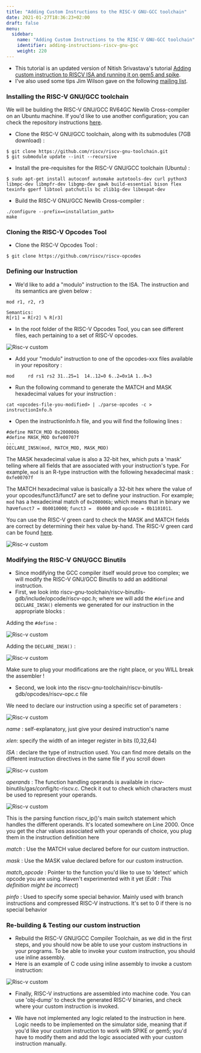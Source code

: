 ```yaml
---
title: "Adding Custom Instructions to the RISC-V GNU-GCC toolchain"
date: 2021-01-27T18:36:23+02:00
draft: false
menu:
  sidebar:
    name: "Adding Custom Instructions to the RISC-V GNU-GCC toolchain"
    identifier: adding-instructions-riscv-gnu-gcc
    weight: 220
---
```


- This tutorial is an updated version of Nitish Srivastava's tutorial [Adding custom instruction to RISCV ISA and running it on gem5 and spike](https://nitish2112.github.io/post/adding-instruction-riscv/).
- I've also used some tips Jim Wilson gave on the following [mailing list](https://groups.google.com/a/groups.riscv.org/g/sw-dev/c/sL_OHXYj3LY/m/Gsm6sBc9BQAJ).

### Installing the RISC-V GNU/GCC toolchain

We will be building the RISC-V GNU/GCC RV64GC Newlib Cross-compiler on an Ubuntu machine. If you'd like to use another configuration; you can check the repository instructions [here](https://github.com/riscv/riscv-gnu-toolchain).

- Clone the RISC-V GNU/GCC toolchain, along with its submodules (7GB download) :

```
$ git clone https://github.com/riscv/riscv-gnu-toolchain.git
$ git submodule update --init --recursive
```

- Install the pre-requisites for the RISC-V GNU/GCC toolchain (Ubuntu) :

``` 
$ sudo apt-get install autoconf automake autotools-dev curl python3 libmpc-dev libmpfr-dev libgmp-dev gawk build-essential bison flex texinfo gperf libtool patchutils bc zlib1g-dev libexpat-dev
```

- Build the RISC-V GNU/GCC Newlib Cross-compiler :

```
./configure --prefix=<installation_path>
make
```

### Cloning the RISC-V Opcodes Tool

- Clone the RISC-V Opcodes Tool :

```
$ git clone https://github.com/riscv/riscv-opcodes
```

### Defining our Instruction

- We'd like to add a "modulo" instruction to the ISA. The instruction and its semantics are given below :

```
mod r1, r2, r3

Semantics:
R[r1] = R[r2] % R[r3]
```

- In the root folder of the RISC-V Opcodes Tool, you can see different files, each pertaining to a set of RISC-V opcodes. 

![Risc-v custom](/images/posts/risc-v-custom/risc-v-custom-6.jpeg)

- Add your "modulo" instruction to one of the opcodes-xxx files available in your repository :

```
mod     rd rs1 rs2 31..25=1  14..12=0 6..2=0x1A 1..0=3
```

- Run the following command to generate the MATCH and MASK hexadecimal values for your instruction :

```
cat <opcodes-file-you-modified> | ./parse-opcodes -c > instructionInfo.h
```

- Open the instructionInfo.h file, and you will find the following lines :

```
#define MATCH_MOD 0x200006b                                                    
#define MASK_MOD 0xfe00707f
...
DECLARE_INSN(mod, MATCH_MOD, MASK_MOD)
```

The MASK hexadecimal value is also a 32-bit hex, which puts a 'mask' telling where all fields that are associated with your instruction's type. For example, ```mod``` is an R-type instruction with the following hexadecimal  mask : ```0xfe00707f```

The MATCH hexadecimal value is basically a 32-bit hex where the value of your opcodes/funct3/funct7 are set to define your instruction.  For example; ```mod``` has a hexadecimal match of ```0x200006b```; which means that in binary we have```funct7 = 0b0010000```; ```funct3 =  0b000``` and ```opcode = 0b1101011```.

You can use the RISC-V green card to check the MASK and MATCH fields are correct by determining their hex value by-hand. The RISC-V green card can be found [here](https://inst.eecs.berkeley.edu//~cs61c/fa17/img/riscvcard.pdf).

![Risc-v custom](/images/posts/risc-v-custom/risc-v-custom-7.jpeg)

### Modifying the RISC-V GNU/GCC Binutils

- Since modifying the GCC compiler itself would prove too complex; we will modify the RISC-V GNU/GCC Binutils to add an additional instruction.
- First, we look into riscv-gnu-toolchain/riscv-binutils-gdb/include/opcode/riscv-opc.h; where we will add the ```#define``` and ```DECLARE_INSN()``` elements we generated for our instruction in the appropriate blocks :

Adding the ```#define``` :

![Risc-v custom](/images/posts/risc-v-custom/risc-v-custom-1.png)

Adding the ```DECLARE_INSN()``` :

![Risc-v custom](/images/posts/risc-v-custom/risc-v-custom-2.png)

Make sure to plug your modifications are the right place, or you WILL break the assembler !

- Second, we look into the riscv-gnu-toolchain/riscv-binutils-gdb/opcodes/riscv-opc.c file

We need to declare our instruction using a specific set of parameters :

![Risc-v custom](/images/posts/risc-v-custom/risc-v-custom-3.png)

*name* : self-explanatory, just give your desired instruction's name

*xlen*: specify the width of an integer register in bits (0,32,64)

*ISA* : declare the type of instruction used. You can find more details on the different instruction directives in the same file if you scroll down

![Risc-v custom](/images/posts/risc-v-custom/risc-v-custom-4.png)

*operands* : The function handling operands is available in riscv-binutils/gas/config/tc-riscv.c. Check it out to check which characters must be used to represent your operands.

![Risc-v custom](/images/posts/risc-v-custom/risc-v-custom-8.jpeg)

This is the parsing function riscv_ip()'s main switch statement which handles the different operands. It's located somewhere on Line 2000. Once you get the char values associated with your operands of choice, you plug them in the instruction definition here

*match* :  Use the MATCH value declared before for our custom instruction.

*mask* : Use the MASK value declared before for our custom instruction.

*match_opcode* : Pointer to the function you'd like to use to 'detect' which opcode you are using. Haven't experimented with it yet (*Edit : This definition might be incorrect*)

*pinfo* : Used to specify some special behavior. Mainly used with branch instructions and compressed RISC-V instructions. It's set to 0 if there is no special behavior

### Re-building & Testing our custom instruction

- Rebuild the RISC-V GNU/GCC Compiler Toolchain, as we did in the first steps, and you should now be able to use your custom instructions in your programs. To be able to invoke your custom instruction, you should use inline assembly. 
- Here is an example of C code using inline assembly to invoke a custom instruction:

![Risc-v custom](/images/posts/risc-v-custom/risc-v-custom-5.jpeg)

- Finally, RISC-V instructions are assembled into machine code. You can use 'obj-dump' to check the generated RISC-V binaries, and check where your custom instruction is invoked.

- We have not implemented any logic related to the instruction in here. Logic needs to be implemented on the simulator side, meaning that if you'd like your custom instruction to work with SPIKE or gem5; you'd have to modify them and add the logic associated with your custom instruction manually.